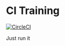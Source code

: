 # CI Training
[![CircleCI](https://circleci.com/gh/nafarlee/ci-training.svg?style=svg)](https://circleci.com/gh/nafarlee/ci-training)

Just run it
